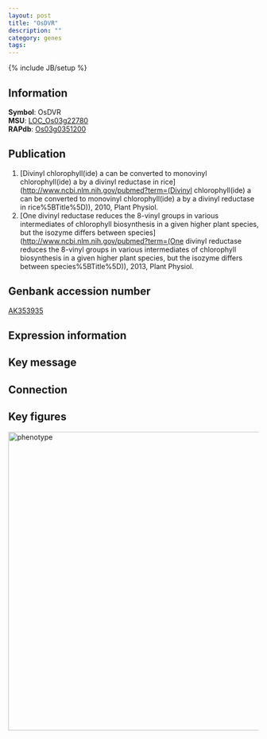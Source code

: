 ```yaml
---
layout: post
title: "OsDVR"
description: ""
category: genes
tags: 
---
```

{% include JB/setup %}

## Information
__Symbol__: OsDVR  
__MSU__: [LOC_Os03g22780](http://rice.plantbiology.msu.edu/cgi-bin/ORF_infopage.cgi?orf=LOC_Os03g22780)  
__RAPdb__: [Os03g0351200](http://rapdb.dna.affrc.go.jp/viewer/gbrowse_details/irgsp1?name=Os03g0351200)  

## Publication
1. [Divinyl chlorophyll(ide) a can be converted to monovinyl chlorophyll(ide) a by a divinyl reductase in rice](http://www.ncbi.nlm.nih.gov/pubmed?term=(Divinyl chlorophyll(ide) a can be converted to monovinyl chlorophyll(ide) a by a divinyl reductase in rice%5BTitle%5D)), 2010, Plant Physiol.
2. [One divinyl reductase reduces the 8-vinyl groups in various intermediates of chlorophyll biosynthesis in a given higher plant species, but the isozyme differs between species](http://www.ncbi.nlm.nih.gov/pubmed?term=(One divinyl reductase reduces the 8-vinyl groups in various intermediates of chlorophyll biosynthesis in a given higher plant species, but the isozyme differs between species%5BTitle%5D)), 2013, Plant Physiol.

## Genbank accession number
[AK353935](http://www.ncbi.nlm.nih.gov/nuccore/AK353935)

## Expression information

## Key message

## Connection

## Key figures
<img src="http://ricencode.github.io/images/OsDVR.pheno.png" alt="phenotype"  style="width: 600px;"/>




